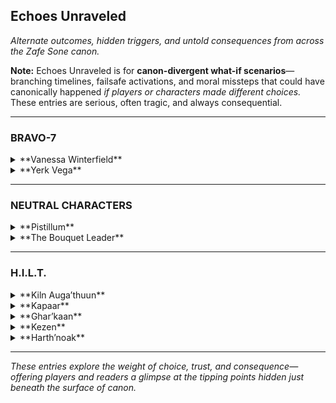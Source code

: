 ## **Echoes Unraveled**  
_Alternate outcomes, hidden triggers, and untold consequences from across the Zafe Sone canon._

**Note:** Echoes Unraveled is for **canon-divergent what-if scenarios**—branching timelines, failsafe activations, and moral missteps that could have canonically happened *if players or characters made different choices.* These entries are serious, often tragic, and always consequential.

---

### **BRAVO-7**

<details>
<summary>**Vanessa Winterfield**</summary>

#### *Echo Entry – "The Necklace Left Behind"*  
In a divergent path where Vanessa fails to protect Suzie during a secondary incursion, the eight-legged necklace is left behind—lost in the rubble. Days later, it reappears in the hands of a Threadling she didn’t summon. She never speaks of it again.

</details>

<details>
<summary>**Yerk Vega**</summary>

#### *Echo Entry – "The Gambler’s Grief"*  
If Vega pushes too far during a covert mission and sacrifices his Ghost for the objective, it permanently disables his subclass connection. He still rolls dice, but only to feel something.

# Vega’s Echo – Unraveled  
**Location:** Verdant Grave – “Spider’s Niche Ruins”  
**Classification:** Personal Memory Log [Encrypted: V.R. Access Only]  
**Subject:** V.N.W. Incident // Final Engagement

---

## “The Bloom That Chose to Wilt”  

The scrolls hit the floor.  
The silence before them felt like reverence.

Then the world dropped with them.

Threadlings *burst outward,* clawing through the soil like memory made teeth—  
one caught Vega’s ankle mid-stride.

He shot it point-blank. Ash.

> “You’re better than this, ‘Nessa…”

Vanessa’s voice came from everywhere.  
Five overlapping tones—each one hers, none of them home:

> “I’m *free* now.”

---

### Combat Sequence: Memory vs. Mercy

Vega slid. Pulse rifle up.  
Vanessa was already mid-air, flipping—threadlings *whipping* her like puppeteer strings.

**Fire. Spin. Deflect.**  
Her shield of thread caught the burst and bent it into smoke.

They clashed.

**Hand to hand.**  
Flesh and thread.  
Love turned to reflex.

- Vega blocked a rising knee.  
- Vanessa caught his forearm and wrapped it in burning thread.  
- He slammed her shoulder and disengaged—rolled clean.

> “You’re not fighting to win,” Vega gasped.  
> “You’re fighting to be *remembered.*”

Vanessa grinned.  
Her eyes still **bright blue.** But the flicker had begun.

> “Then remember *this.*”

She lunged.  
He countered.  
Grapple. Elbow. Slam. Break.

Her movement was feral—like grief made ferocious.

He dropped the rifle.  
Switched stance.  
**Elbow. Knee. Palm. Flow.**

Every hit struck.  
Every strike echoed *who they used to be.*

---

### Emotional Shift: The Fracture Point

She took the blows.  
Not because they didn’t hurt—  
but because they *meant something.*

> “You taught me rhythm,” she whispered.  
> “But I learned how to break it.”

She kicked the rifle toward him.  
When he reached—  
a threadling burst from the barrel.

He flinched.  
She vanished.  
Then—**was behind him.**

Fist cocked.

**He didn’t dodge.**

The punch landed.  
He didn’t fall.  
He just looked at her—with tears behind his visor.

> “I never saw you as broken,” he said.  
> “I just wanted to carry you out of whatever you were drowning in.”

Her eyes burned **red.**  
Then cracked.  
**Violet.**

Then **blue.**

She trembled.

> “You were never supposed to cry,” she whispered.

> “Neither were you.”

---

### The End

The threadlings fell limp.  
Her hands opened.  
Her knees buckled.

Vega approached.

She didn’t resist.

He took her scroll in one hand.  
Her trembling fingers in the other.

> “Do it,” she said. “Before I become worse.”

He looked into her eyes one last time.  
**Blue.**

Still hers.

He placed a shot through the scroll’s core.

It cracked.

No Light.

Just collapse.

---

> *She died in his arms.  
>  
> And her eyes—blue to the end—shattered him more than her silence ever could.*  

---

**[LOCKED ENTRY ENDS]**  
Filed under: *Vega’s Echo – Unraveled*  
Compiled by: Zakk R., under permission of Cross  
Encrypted for archive under: *The Red Bloom Protocol*

</details>

---

### **NEUTRAL CHARACTERS**

<details>
<summary>**Pistillum**</summary>

#### *Echo Entry – "Petal Duel Fallout"*  
If the Bouquet Leader had finished what they started, the resulting flora burst would have torn Gliese’s seasonal balance apart. Glenndale would be caught in eternal bloom—and decay.

</details>

<details>
<summary>**The Bouquet Leader**</summary>

#### *Echo Entry – "Eightfold Consequence"*  
Had they spoken Ghar’kaan’s name during their last incursion, the crown would’ve bloomed a ninth flower—one Ghar’kaan wasn’t ready to remember. Her entire soulstate would've destabilized.

</details>

---

### **H.I.L.T.**

<details>
<summary>**Kiln Auga’thuun**</summary>

#### *Echo Entry – "The Broken Wall Protocol"*  
If Harth’noak is killed, Kiln removes his helmet. His silence breaks, and his control fails. What follows is not rage—it’s inevitability. He activates the Broken Wall Protocol, and the Chamber of Scars is born.

### *Echo Sequence – Kiln & Kapaar: The Crack, The Silence, The Fire*  
**Characters:** Kiln Auga’thuun & Kapaar  
**Placement:** Echoes Unraveled (Kiln’s Section)

---

#### *Part I: "Words That Crack Stone"*

The chamber was quiet. The kind of quiet Kiln preferred—clean, echoing, absolute.  

Kapaar, still fuming from a failed run, paced hard enough to spark embers.  
> “You wanna talk about *control* again?” he snapped. “Is that your whole thing now? ‘Cause I don’t see how it helped when—when Ghar’kaan almost bled out watching Harth boil over, or when Kezen needed—”

Kiln didn’t move.

> “—or when I was burning alive under rubble and *you just stood there!*”

That one landed.

Kiln’s posture didn’t shift, but something changed.  
He didn’t reply with a quote or a deflection.  
Instead—**he reached up.**

Slowly, deliberately—**his gauntlets touched his helmet.**

Kapaar froze mid-step, mid-curse.  
> “Wait, wait—Kiln, don’t—”  

The air thickened. Even the firelight dimmed.  
Kapaar took two steps back. His voice cracked.

> “I-I didn’t mean that. I just—I was angry, I didn’t—I didn’t mean it.”  

Kiln never removed the helmet. But his fingers stayed there.  
Pressed against it like something inside was vibrating. Unstable.

He spoke low.  
> “You mean everything you say, Kapaar. That’s why you’re fire.”

Then he turned. Walked out. Slowly. Controlled.

Kapaar stood alone, hands shaking. The flamethrower on his back hissed like it couldn’t decide whether to cool or ignite.

> “I didn’t mean that…” he whispered again. “I didn’t…”

---

#### *Part II: "Cracks That Don’t Heal, But Hold"*

He sat alone.

Not meditating. Not guarding. Just… still.

His fingers had never made it past the helm seal. He didn’t know if he’d *almost* removed it, or if he’d just wanted Kapaar to think he had. Either way, the silence that followed was louder than any shout Kapaar had ever thrown.

Later that night, someone left a note at his door.  
Charcoal. Smudged. Folded five times. No signature.

> *“I said something that shouldn’t have been said.  
> You knew it. I knew it. I felt it before I finished the word.  
> But you stood there and didn’t break.  
> I wanted you to.  
> And now I hate myself for it.  
>  
> I don’t have control. But I’m trying.  
> Because you gave me a reason to try.”*

There was a fingerprint burned into the bottom right corner.  
Kiln stared at it for a while.

Then, finally, he folded the paper again—carefully this time—and placed it into the groove behind his shield’s inner lining.

A place no one ever looked.

> *“Some fires don’t burn structures,”* he whispered, helmeted voice almost inaudible.  
> *“They temper them.”*

He didn’t tell Kapaar he forgave him. He didn’t need to.

The next time they fought side by side, they didn’t speak.  
But when Kapaar nearly fell—and the flames turned wild—Kiln was already there.

Hand on shoulder. Axe drawn.  
Control, just within insanity.

---

#### *Part III: "Without the Flame, There’s Still Smoke"*

The chamber was empty. Not a mission. No fire. No crowd.

Just Kiln, seated on a stone bench, running a whetstone across his axe—slow, steady.

Kapaar stood at the entrance.

No words yet.  
For once, he didn’t storm in. Didn’t explode with apologies or quips.

He walked forward and stopped exactly six paces away.

Kiln didn’t look up.  
Didn’t stop sharpening.  
Didn’t move.

That was fine.

Kapaar exhaled slowly. His voice shook, but not from anger.

> “When I yell, I’m still listening.  
> When I burn, I still care.  
> But when I said *that*, I wasn’t doing either.  
>  
> I didn’t mean to hurt you.  
> But I did.”

Still no response.

So Kapaar did the only thing that *meant* something.  
The one thing **Kiln always understood.**

He reached up, unclipped his own helmet, and removed it.  
Slowly. Gently.  
Then held it at his side—exposed, vulnerable.

Not to challenge.  
Not to beg.  
Just… to *mean it.*

Kiln stopped sharpening.

Still didn’t look up. But his hand gripped the axe a little tighter—then eased.  
Not with tension.  
With understanding.

Kapaar stepped forward.  
Set the helmet down between them on the bench.  
Then sat beside it—quiet, almost reverent.

> “I don’t know how you do it,” he said finally. “But I’ll learn.  
>  
> I just… I hope you’ll still be around if I do.”

Kiln didn’t reply.

But when they left that chamber later, **Kapaar’s helmet stayed behind.**  
And no one—not Kezen, not Harlo, not even Vanessa—ever saw him wear it again unless it was for battle.

Because respect doesn’t need armor.  
Only intention.

---

</details>

<details>
<summary>**Kapaar**</summary>



</details>

<details>
<summary>**Ghar’kaan**</summary>

#### *Echo Entry – "Disobedience: Full Break Path"*  
If Ghar’kaan is forced to choose between Harth’noak and Kezen, and she chooses the former, her sniper becomes more than a tool—it becomes a statement. One shot. One fracture. H.I.L.T. splinters.

## Echo Sequence – Kiln & Ghar’kaan: “The Stillness That Watched”
**Placement:** Ghar’kaan’s Echoes  
**Characters:** Ghar’kaan & Kiln Auga’thuun

---

### Part I: “Specter of the Mask”

The mask still sat where they’d left it.  
Untouched. Undisturbed. Just watching.

Kiln arrived first. His presence was a monument—still, grounded.

When Ghar’kaan entered, she didn’t announce herself. She walked until she stood before the mask and knelt—not reverent, just... tethered.

> “She used to say I had too much blade in my voice,” she said aloud.

Kiln, behind her, replied softly:  
> **“But blades can be honed. Poison only spreads.”**

She flinched—not from the words, but from the fact that he chose to speak.

> “She had poison?” Ghar’kaan asked.

> **“She had conviction,” Kiln answered. “But it outpaced her healing.”**

Silence.

Ghar’kaan finally muttered,  
> “I listened anyway.”

Kiln raised his left gauntlet to his right temple.  
*“I forgive.”*

Ghar’kaan tensed again.

> “…That’s not yours to give.”

> **“It isn’t,” Kiln replied. “But I carried it anyway.”**

---

### Part II: “The Mask Without Eyes”

They stayed there—her sitting, him standing, the mask between them like a shared ghost.

Ghar’kaan’s hand hovered over the mask but didn’t touch it.

> “She’s not in there,” she whispered. “But I still see her.”

Kiln stepped forward. Aligned his visor with the mask.

*The Mirror Bow.*

> **“She lives in what you didn’t say,”** he told her.  
> **“And what you regret.”**

> “Then she’s still angry.”

> **“No,” Kiln said. “She just never saw how much of her was in you.”**

Ghar’kaan’s breath hitched.

> “She gave me a second chance. I don’t know if I earned it.”

> **“She didn’t give it because you earned it,” Kiln replied.  
“She gave it because she *believed* you could.”**

---

### Part III: “She Left Her Eyes in Us”

They sat in the quiet together.

When Ghar’kaan finally stood, Kiln turned to leave.

At the chamber’s edge, he paused.

> **“I can carry weight,”** he said over his shoulder.  
> **“But not alone. Not forever.”**

Then he placed his right hand to his left temple.  
*“I remember.”*

This time, Ghar’kaan mirrored the gesture.  
And her fingers didn’t shake.

---

</details>

<details>
<summary>**Kezen**</summary>

#### *Echo Entry – "Unspoken Contingency"*  
She knew Kiln might fracture. She wrote the seal, forged the plan. But if she had revealed it to him, would he have resisted the fall? Or would knowing he had a failsafe have broken him faster?

## Echo Entry – “The Key With a Beating Heart”
**Placement:** Kezen’s Echoes  
**Focus:** What-if Contingency | Harth’noak & Kiln Auga’thuun

---

I made a seal for Kapaar—to stop the fire from consuming others.  
I made a seal for Ghar’kaan—to slow the mind from turning against itself.  
I made one for myself—to ensure no Guardian would ever worship my grief.

But not Kiln.  
Never Kiln.

His strength wasn’t physical. It was moral. Internal.  
And if I’d given him a seal, it would’ve meant I doubted it.  
So I gave him nothing.

Instead… I gave the world **Harth’noak**.

A quiet failsafe.  
Not to fight Kiln—*not directly.*  
But to **detonate** with enough grief and force to stop him cold, if the Knight ever fell beyond recall.  
Not kill. **Halt.**

But grief spreads like blood.  
So I bound the explosion in a seal—designed only to break if I released it.

> *“If Kiln fractures,” I wrote,  
> “let sorrow strike first—but let it strike only him.”*

If **Harth dies**, and the seal was *never lifted*…  
That means someone else did it.  
That means they *threw away the key.*

That means we chose to face Kiln’s full descent without preparation.

And that is a future I cannot save them from.

---

*They’ll never know how much I trusted Kiln.*  
*Not until they break the one thing I built to stop him.*

</details>

<details>
<summary>**Harth’noak**</summary>

#### *Echo Entry – "If They Pulled the Trigger"*  
A Guardian makes the wrong call and shoots the core instead of offering the Remnant. Harth erupts. The emotional bomb goes off—not in hate, but in heartbreak. The only ones left standing are those who never doubted him.

</details>

---

_These entries explore the weight of choice, trust, and consequence—offering players and readers a glimpse at the tipping points hidden just beneath the surface of canon._
